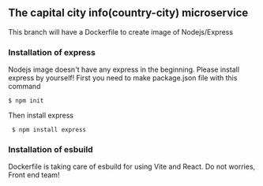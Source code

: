 ## The capital city info(country-city) microservice
This branch will have a Dockerfile to create image of Nodejs/Express

### Installation of express 
Nodejs image doesn't have any express in the beginning. 
Please install express by yourself! 
First you need to make package.json file with this command 
```
$ npm init 
```
Then install express 
```
 $ npm install express 
```

### Installation of esbuild
Dockerfile is taking care of esbuild for using Vite and React.
Do not worries, Front end team!  

